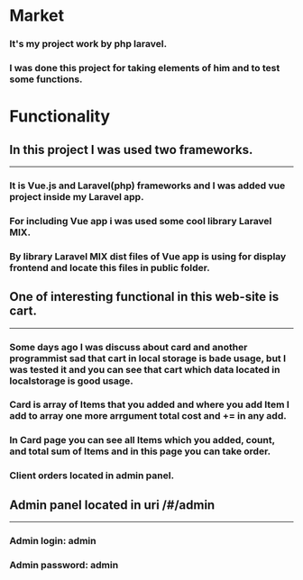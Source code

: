 Market
===============
### It's my project work by php laravel.

### I was done this project for taking elements of him and to test some functions.

Functionality
===============
## In this project I was used two frameworks.
---
### It is Vue.js and Laravel(php) frameworks and I was added vue project inside my Laravel app.

### For including Vue app i was used some cool library Laravel MIX.

### By library Laravel MIX dist files of Vue app is using for display frontend and locate this files in public folder.

## One of interesting functional in this web-site is cart.
---
### Some days ago I was discuss about card and another programmist sad that cart in local storage is bade usage, but I was tested it and you can see that cart which data located in localstorage is good usage.

### Card is array of Items that you added and where you add Item I add to array one more arrgument total cost and += in any add. 

### In Card page you can see all Items which you added, count, and total sum of Items and in this page you can take order.

### Client orders located in admin panel.

## Admin panel located in uri /#/admin
---

### Admin login: admin

### Admin password: admin